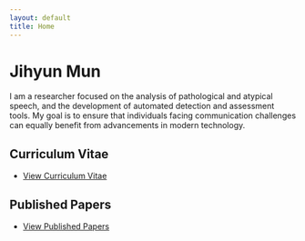 ```yaml
---
layout: default
title: Home
---
```


# Jihyun Mun

I am a researcher focused on the analysis of pathological and atypical speech, and the development of automated detection and assessment tools.
My goal is to ensure that individuals facing communication challenges can equally benefit from advancements in modern technology.


## Curriculum Vitae
- [View Curriculum Vitae](/_pages/cv.md)


## Published Papers
- [View Published Papers](https://github.com/jihyunmun/jihyunmun.github.io/blob/master/_pages/published_papers.md)
